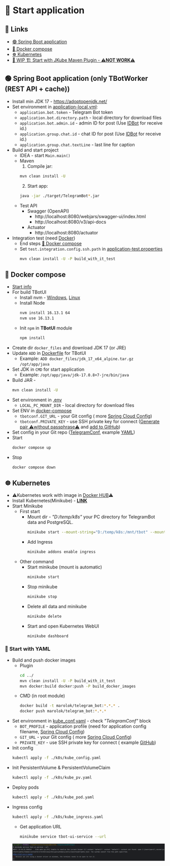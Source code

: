 # 🚀 Start application

## 🔗 Links

* [🟢 Spring Boot application](#-spring-boot-application)
* [🚢 Docker compose](#-docker-compose)
* [☸️ Kubernetes](#-kubernetes)
* [🚧 WIP 🏗️ Start with JKube Maven Plugin - **⚠️NOT WORK⚠️**](#-wip--start-with-jkube-maven-plugin-not-work)

## 🟢 Spring Boot application (only TBotWorker (REST API + cache))

* Install min JDK 17 - https://adoptopenjdk.net/
* Set environment in [application-local.yml](../TBotWorker/src/main/resources/application-local.yml):
    - `application.bot.token` - Telegram Bot token
    - `application.bot.directory.path` - local directory for download files
    - `application.bot.admin.id` - admin ID for post (Use [IDBot](https://t.me/username_to_id_bot) for receive id.)
    - `application.group.chat.id` - chat ID for post (Use [IDBot](https://t.me/username_to_id_bot) for receive id.)
    - `application.group.chat.textLine` - last line for caption
* Build and start project
    - IDEA - start `Main.main()`
    - Maven
        1) Compile jar:
        ```bash 
        mvn clean install -U 
        ```
        2) Start app:
        ```bash
        java -jar ./target/TelegramBot*.jar
        ```
    - Test API
        - Swagger (OpenAPI)
            - http://localhost:8080/webjars/swagger-ui/index.html
            - http://localhost:8080/v3/api-docs
        - Actuator
            - http://localhost:8080/actuator
* Integration test (need [Docker](https://www.baeldung.com/ops/docker-compose))
    * End steps [🚢 Docker compose](#-docker-compose)
    * Set `test.integration.config.ssh.path`
      in [application-test.properties](../TBotITest/src/test/resources/application-test.properties)
      ```bash 
      mvn clean install -U -P build_with_it_test
      ```

## 🚢 Docker compose

* [Start info](https://www.baeldung.com/ops/docker-compose)
* For build TBotUI
    * Install nvm - [Windows](https://github.com/coreybutler/nvm-windows), [Linux](https://github.com/nvm-sh/nvm)
    * Install Node
       ```bash
       nvm install 16.13.1 64
       nvm use 16.13.1
       ```
    * Init `npm` in **TBotUI** module
       ```bash
       npm install
       ```
* Create dir `docker_files` and download JDK 17 (or JRE)
* Update `ADD` in [Dockerfile](../TBotUI/Dockerfile) for TBotUI
    * Example: `ADD docker_files/jdk_17_x64_alpine.tar.gz /opt/app/java`
* Set JDK in `CMD` for start application
    * Example: `/opt/app/java/jdk-17.0.8+7-jre/bin/java`
* Build JAR -
    ```bash
    mvn clean install -U
    ```
* Set environment in [.env](../.env)
    - `LOCAL_PC_MOUNT_DIR` - local directory for download files
* Set ENV in [docker-compose](../docker-compose.yml)
    - `tbotconf.GIT_URL` - your Git config (
      more [Spring Cloud Config](https://docs.spring.io/spring-cloud-config/docs/current/reference/html/))
    - `tbotconf.PRIVATE_KEY` - use SSH private key for
      connect ([Generate pair ⚠️without passphrase⚠️](https://docs.github.com/ru/authentication/connecting-to-github-with-ssh/generating-a-new-ssh-key-and-adding-it-to-the-ssh-agent)
      and [add to GitHub](https://docs.github.com/en/authentication/connecting-to-github-with-ssh/adding-a-new-ssh-key-to-your-github-account))
* Set config in your Git
  repo ([TelegramConf](https://github.com/PavelBocharov/TelegramConf/blob/main/telegram-bot-image.yml),
  example [YAML](../TBotWorker/src/main/resources/example.yaml))
* Start
     ```bash
     docker compose up
     ```
* Stop
     ```bash 
     docker compose down
     ```

## ☸️ Kubernetes

* ⚠️Kubernetes work with image in [Docker HUB](https://hub.docker.com/repositories/marolok)⚠️
* Install Kubernetes(Minikube) - **[LINK](https://kubernetes.io/ru/docs/setup/learning-environment/minikube/)**
* Start Minikube
    * First start
        * Mount dir - *"D:/temp/k8s"* your PC directory for TelegramBot data and PostgreSQL.
          ```bash
          minikube start --mount-string="D:/temp/k8s:/mnt/tbot" --mount
          ```
        * Add Ingress
          ```bash
          minikube addons enable ingress
          ```
    * Other command
        * Start minikube (mount is automatic)
          ```bash
          minikube start
          ```
        * Stop minikube
          ```bash
          minikube stop
          ```
        * Delete all data and minikube
          ```bash
          minikube delete
          ```
        * Start and open Kubernetes WebUI
          ```bash
          minikube dashboard
          ```

### 📗 Start with YAML

* Build and push docker images
    * Plugin
      ```bash
      cd ../
      mvn clean install -U -P build_with_it_test
      mvn docker:build docker:push -P build_docker_images
      ```
    * CMD (in root module)
      ```bash
      docker build -t marolok/telegram_bot:*.*.* .
      docker push marolok/telegram_bot:*.*.*
      ```
* Set environment in [kube_conf.yaml](../k8s/kube_config.yaml) - check _"TelegramConf"_ block
    * `BOT_PROFILE` - application profile (need for application config
      filename, [Spring Cloud Config](https://docs.spring.io/spring-cloud-config/docs/current/reference/html/))
    * `GIT_URL` - your Git config (
      more [Spring Cloud Config](https://docs.spring.io/spring-cloud-config/docs/current/reference/html/))
    * `PRIVATE_KEY` - use SSH private key for connect (
      example [GitHub](https://docs.github.com/en/authentication/connecting-to-github-with-ssh/adding-a-new-ssh-key-to-your-github-account))
* Init config
  ```bash
  kubectl apply -f ./k8s/kube_config.yaml
  ```
* Init PersistentVolume & PersistentVolumeClaim
  ```bash
  kubectl apply -f ./k8s/kube_pv.yaml
  ```
* Deploy pods
  ```bash
  kubectl apply -f ./k8s/kube_pod.yaml
  ```
* Ingress config
  ```bash
  kubectl apply -f ./k8s/kube_ingress.yaml
  ```
    * Get application URL
      ```bash
      minikube service tbot-ui-service --url
      ```
  ![](../TBotWorker/src/main/resources/img/screen_5.png)
